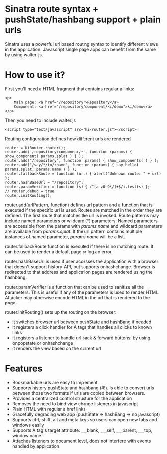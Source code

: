 # Sinatra route syntax + pushState/hashbang support + plain urls

Sinatra uses a powerful url based routing syntax to identify different views in the application. Javascript
single page apps can benefit from the same by using walter-js.

# How to use it?

First you'll need a HTML fragment that contains regular a links:

    <p>
        Main page: <a href="/repository">Repository</a>
        Component: <a href="/repository/component/ki/demo">ki/demo</a>
    </p>

Then you need to include walter.js

    <script type="text/javascript" src="ki-router.js"></script>

Routing configuration defines how different urls are rendered

    router = KiRouter.router();
    router.add("/repository/component/*", function (params) { show_component( params.splat ) } );
    router.add("/repository", function (params) { show_components( ) } );
    router.add("/say/*/to/:name", function (params) { say_hello( params.splat, params.name ) } );
    router.fallbackRoute = function (url) { alert("Unknown route: " + url) };
    router.hashBaseUrl = "/repository";
    router.paramVerifier = function (s) { /^[a-z0-9\/]+$/i.test(s) };
    // router.debug = true
    router.initRouting();

router.add(urlPattern, function) defines url pattern and a function that is executed if the specific url is used.
Routes are matched in the order they are defined. The first route that matches the url is invoked. Route patterns may
include named parameters or wildcard (*) parameters. Named parameters are accessible from the params with _params.name_
and wildcard parameters are available from _params.splat_. If the url pattern contains multiple instances of named
parameter, _params.name_ will be a list.

router.fallbackRoute function is executed if there is no matching route. It can be used to render a default page or log an error.

router.hashBaseUrl is used if user accesses the application with a browser that doesn't support history-API, but supports onhashchange.
Browser is redirected to that address and application pages are rendered using the hashbang.

router.paramVerifier is a function that can be used to sanitize all the parameters. This is useful if any of the parameters
is used to render HTML. Attacker may otherwise encode HTML in the url that is rendered to the page.

router.initRouting() sets up the routing on the browser:

* it switches browser url between pushState and hashBang if needed
* it registers a click handler for A tags that handles all clicks to known links
* it registers a listener to handle url back & forward buttons: by using onpopstate or onhashchange
* it renders the view based on the current url

# Features

* Bookmarkable urls are easy to implement
* Supports history.pushState and hashbang (#!). Is able to convert urls between those two formats if urls are copied between browsers.
* Provides a centralized control structure for the application
* Removes the need to bind view change listeners in javascript
* Plain HTML with regular a href links
* Gracefully degrading web app (pushState -> hashBang -> no javascript)
* Supports ctrl, shift, alt and meta keys so users can open new tabs and windows easily
* Supports A tag's target attribute: ___blank, ___self, ___parent, ___top, window name
* Attaches listeners to document level, does not interfere with events handled by application

